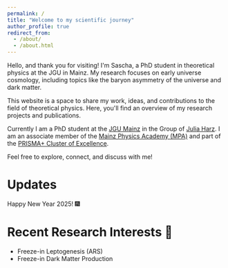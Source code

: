 ```yaml
---
permalink: /
title: "Welcome to my scientific journey"
author_profile: true
redirect_from: 
  - /about/
  - /about.html
---
```


Hello, and thank you for visiting! I'm Sascha, a PhD student in theoretical physics at the JGU in Mainz. My research focuses on early universe cosmology, including topics like the baryon asymmetry of the universe and dark matter.

This website is a space to share my work, ideas, and contributions to the field of theoretical physics. Here, you'll find an overview of my research projects and publications.

Currently I am a PhD student at the [JGU Mainz](https://www.uni-mainz.de/) in the Group of [Julia Harz](https://www.thep.physik.uni-mainz.de/group-of-julia-harz-2/). I am an associate member of the [Mainz Physics Academy (MPA)](https://www.prisma.uni-mainz.de/mainz-physics-academy/) and part of the [PRISMA+ Cluster of Excellence](https://www.prisma.uni-mainz.de/).

Feel free to explore, connect, and discuss with me!

Updates
======
Happy New Year 2025! 🎆

Recent Research Interests 🌟
======
* Freeze-in Leptogenesis (ARS)
* Freeze-in Dark Matter Production
